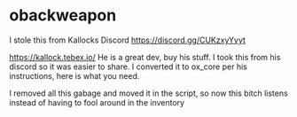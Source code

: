 # obackweapon
I stole this from Kallocks Discord 
https://discord.gg/CUKzxyYvyt

https://kallock.tebex.io/
He is a great dev, buy his stuff. I took this from his discord so it was easier to share. I converted it to ox_core
per his instructions, here is what you need.

I removed all this gabage and moved it in the script, so now this bitch listens instead of having to fool around in the inventory
